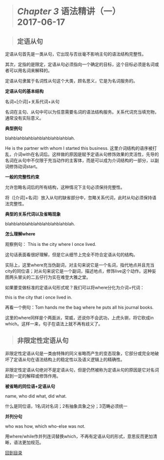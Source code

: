 ># *Chapter 3* 语法精讲（一）            2017-06-17



>## 定语从句

定语从句首先是一类从句，它出现与否丝毫不影响主句的语法结构完整性。

其次，定指的是限定，定语从句必须指向一个确定的目标，这个目标必须是名词或者可以用名词来解释的。

定语从句隶属于名词性从句这个大类，顾名思义，它是为名词服务的。

**定语从句的基本结构**

名词+[介词]+关系代词+从句

名词在主句、从句中可以为任意需要名词的语法结构服务。关系代词充当填充物，通常没有实际意义。

**典型例句**

blahblahblahblahblahblahblahblah.

He is the partner with whom I started this business. 这里介词结构的语序被打乱，介词with在名词后。这样做的原因是赋予定语从句修饰效果的灵活性，先导的名词在从句中不仅限于充当动作的主客体，而是可以成为介词结构的一部分，以副词修饰动词start。

**一般的完整性约束**

允许忽略名词后的所有结构，这种情况下主句必须保持完整性。

将（[介词]+名词）放入从句的缺省部分中，忽略关系代词，此时从句必须保持语法完整性。

**典型的关系代词以及省略现象**

blahblahblahblahblahblahblahblah.

**怎么理解where**

观察例句： This is the city where I once lived.

这句话表面看很好理解，但是它从细节上完全不符合定语从句的结构。

实际上，这里where充当伪副词，对主句来说它是一个名词，指代地点并且充当city的同位语；对从句来说它是一个副词，描述地点，修饰live这个动作。这种妄图两头冒尖的二五仔行为实在难登大雅之堂。

如果要变做标准的定语从句形式呢？我们可以将where分化为介词+代词：

this is the city that i once lived in.

再看一个例句：Tom hands me the bag where he puts all his journal books.

这里的where同样是个两面派，常威，还说你不会武功，上虎头铡，将它砍成in which。这样一来，句子在语法上就不再有歧义了。

>## 非限定性定语从句

非限定性定语从句是一类由特殊的同义省略而产生的变态现象，它部分或完全地破坏了定语从句在语法结构上的稳定性以及语义逻辑上的精确性。

非限定性定语从句绝对不是定语从句，但是仍然被称为定语从句的原因是它对名词起到一定的解释或修饰作用。

**被省略的同位语+定语从句**

name, who did what, did what.

什么是同位语，1名词对名词；2有抽象具象之分；3范畴必须统一

**并列分句**

who was how, which who-else was not.

用where/while作并列连词替换which，不再有定语从句的形式，意思反而更加清晰，语法更加规范。

[回到目录](https://github.com/Comac123/EN666/blob/master/README.md)

